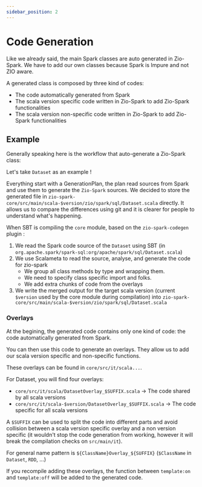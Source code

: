 ```yaml
---
sidebar_position: 2
---
```


# Code Generation

Like we already said, the main Spark classes are auto generated in Zio-Spark. We have to add our own classes because
Spark is Impure and not ZIO aware.

A generated class is composed by three kind of codes:
- The code automatically generated from Spark
- The scala version specific code written in Zio-Spark to add Zio-Spark functionalities
- The scala version non-specific code written in Zio-Spark to add Zio-Spark functionalities

## Example

Generally speaking here is the workflow that auto-generate a Zio-Spark class:

Let's take `Dataset` as an example !

Everything start with a GenerationPlan, the plan read sources from Spark and use them to generate the `Zio-Spark` sources.
We decided to store the generated file in `zio-spark-core/src/main/scala-$version/zio/spark/sql/Dataset.scala` directly. 
It allows us to compare the differences using git and it is clearer for people to understand what's happening.

When SBT is compiling the `core` module, based on the `zio-spark-codegen` plugin :

1. We read the Spark code source of the `Dataset` using SBT 
   (in `org.apache.spark/spark-sql:org/apache/spark/sql/Dataset.scala`)
2. We use Scalameta to read the source, analyse, and generate the code for zio-spark
   * We group all class methods by type and wrapping them.
   * We need to specify class specific import and folks.
   * We add extra chunks of code from the overlays
3. We write the merged output for the target scala version (current `$version` used by the core module during 
  compilation) into  `zio-spark-core/src/main/scala-$version/zio/spark/sql/Dataset.scala`

### Overlays

At the begining, the generated code contains only one kind of code: the code automatically generated from Spark.

You can then use this code to generate an overlays. They allow us to add our scala version specific and non-specific
functions.

These overlays can be found in `core/src/it/scala...`.

For Dataset, you will find four overlays:
- `core/src/it/scala/DatasetOverlay_$SUFFIX.scala` -> The code shared by all scala versions
- `core/src/it/scala-$version/DatasetOverlay_$SUFFIX.scala` -> The code specific for all scala versions

A `$SUFFIX` can be used to split the code into different parts and avoid collision between a scala version specific 
overlay and a non version specific (it wouldn't stop the code generation from working, however it will break the 
compilation checks on `src/main/it`).

For general name pattern is `${ClassName}Overlay_${SUFFIX}` (`$ClassName` in `Dataset`, `RDD`, ...)

If you recompile adding these overlays, the function between `template:on` and `template:off` will be added to the
generated code.

